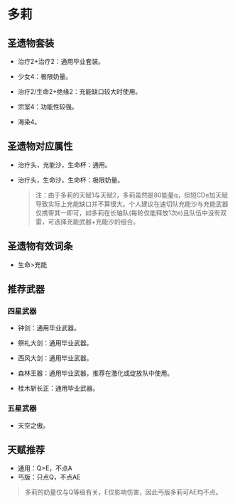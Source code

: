 # 多莉

## 圣遗物套装  

- 治疗2+治疗2：通用毕业套装。  

- 少女4：极限奶量。  

- 治疗2/生命2+绝缘2：充能缺口较大时使用。  

- 宗室4：功能性较强。  

- 海染4。  

## 圣遗物对应属性  

- 治疗头，充能沙，生命杯：通用。  

- 治疗头，生命沙，生命杯：极限奶量。  

  > 注：由于多莉的天赋1与天赋2，多莉虽然是80能量q，但短CDe加天赋导致实际上充能缺口并不算很大。个人建议在速切队充能沙与充能武器仅携带其一即可，如多莉在长轴队(每轮仅能释放1次e)且队伍中没有双雷，可选择充能武器+充能沙的组合。  

## 圣遗物有效词条  

- 生命>充能  

## 推荐武器  

### 四星武器  

- 钟剑：通用毕业武器。  

- 祭礼大剑：通用毕业武器。  

- 西风大剑：通用毕业武器。  

- 森林王器：通用毕业武器，推荐在激化或绽放队中使用。  

- 桂木斩长正：通用毕业武器。  

### 五星武器  

- 天空之傲。

## 天赋推荐  

- 通用：Q>E，不点A  
- 丐版：只点Q，不点AE  

> 多莉的奶量仅与Q等级有关，E仅影响伤害，因此丐版多莉可AE均不点。  

